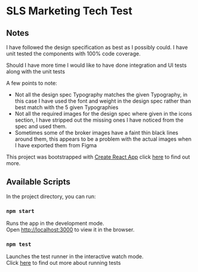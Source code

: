 # SLS Marketing Tech Test

## Notes

I have followed the design specification as best as I possibly could. I have unit tested the components with 100% 
code coverage.

Should I have more time I would like to have done integration and UI tests along with the unit tests

A few points to note:

- Not all the design spec Typography matches the given Typography, in this case I have used the font and weight in the design spec rather than best match with the 5 given Typographies
- Not all the required images for the design spec where given in the icons section, I have stripped out the missing ones I have noticed from the spec and used them.
- Sometimes some of the broker images have a faint thin black lines around them, this appears to be a problem with the actual images when I have exported them from Figma

This project was bootstrapped with [Create React App](https://github.com/facebook/create-react-app) click [here](https://github.com/facebook/create-react-app) to find out more.

## Available Scripts

In the project directory, you can run:

### `npm start`

Runs the app in the development mode.\
Open [http://localhost:3000](http://localhost:3000) to view it in the browser.

### `npm test`

Launches the test runner in the interactive watch mode.\
Click [here](https://create-react-app.dev/docs/running-tests/) to find out more about running tests

